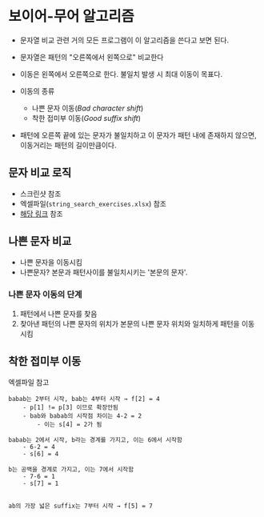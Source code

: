 # 보이어-무어 알고리즘

- 문자열 비교 관련 거의 모든 프로그램이 이 알고리즘을 쓴다고 보면 된다.

- 문자열은 패턴의 "오른쪽에서 왼쪽으로" 비교한다
- 이동은 왼쪽에서 오른쪽으로 한다. 불일치 발생 시 최대 이동이 목표다.
- 이동의 종류
    - 나쁜 문자 이동(_Bad character shift_)
    - 착한 접미부 이동(_Good suffix shift_)
- 패턴에 오른쪽 끝에 있는 문자가 불일치하고 이 문자가 패턴 내에 존재하지 않으면, 이동거리는 패턴의 길이만큼이다.

## 문자 비교 로직

- 스크린샷 참조
- 엑셀파일(`string_search_exercises.xlsx`) 참조
- [해당 링크](https://hwlang.de/algorithmen/pattern/bmen.htm) 참조

## 나쁜 문자 비교

- 나쁜 문자을 이동시킴
- 나쁜문자? 본문과 패턴사이를 불일치시키는 '본문의 문자'.

### 나쁜 문자 이동의 단계

1. 패턴에서 나쁜 문자를 찾음
2. 찾아낸 패턴의 나쁜 문자의 위치가 본문의 나쁜 문자 위치와 일치하게 패턴을 이동시킴

## 착한 접미부 이동

엑셀파일 참고

```
babab는 2부터 시작, bab는 4부터 시작 → f[2] = 4
	- p[1] != p[3] 이므로 확장안됨
	- bab와 babab의 시작점 차이는 4-2 = 2
		- 이는 s[4] = 2가 됨

babab는 2에서 시작, b라는 경계를 가지고, 이는 6에서 시작함
	- 6-2 = 4
	- s[6] = 4

b는 공백을 경계로 가지고, 이는 7에서 시작함
	- 7-6 = 1
	- s[7] = 1


ab의 가장 넓은 suffix는 7부터 시작 → f[5] = 7
```
